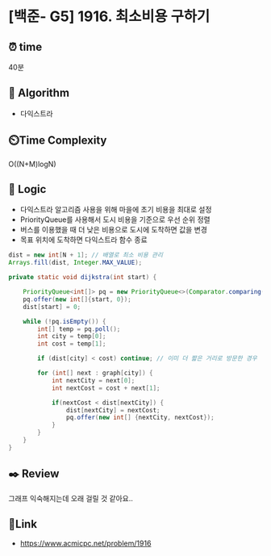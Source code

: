 # [백준- G5] 1916. 최소비용 구하기
 
## ⏰  **time**
40분

## :pushpin: **Algorithm**
- 다익스트라

## ⏲️**Time Complexity** 
O((N+M)logN)

## :round_pushpin: **Logic**
- 다익스트라 알고리즘 사용을 위해 마을에 초기 비용을 최대로 설정
- PriorityQueue를 사용해서 도시 비용을 기준으로 우선 순위 정렬
- 버스를 이용했을 때 더 낮은 비용으로 도시에 도착하면 값을 변경
- 목표 위치에 도착하면 다익스트라 함수 종료

``` java
dist = new int[N + 1]; // 배열로 최소 비용 관리
Arrays.fill(dist, Integer.MAX_VALUE);

private static void dijkstra(int start) {

    PriorityQueue<int[]> pq = new PriorityQueue<>(Comparator.comparing(a -> a[1])); // 도시 비용을 기준으로 우선 순위
    pq.offer(new int[]{start, 0});
    dist[start] = 0;

    while (!pq.isEmpty()) {
        int[] temp = pq.poll();
        int city = temp[0];
        int cost = temp[1];

        if (dist[city] < cost) continue; // 이미 더 짧은 거리로 방문한 경우

        for (int[] next : graph[city]) {
            int nextCity = next[0];
            int nextCost = cost + next[1];

            if(nextCost < dist[nextCity]) {
                dist[nextCity] = nextCost;
                pq.offer(new int[] {nextCity, nextCost});
            }
        }
    }
}
```


## :black_nib: **Review**
그래프 익숙해지는데 오래 걸릴 것 같아요..

## 📡**Link**
- https://www.acmicpc.net/problem/1916

